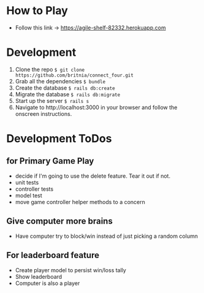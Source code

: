# How to Play
* Follow this link -> https://agile-shelf-82332.herokuapp.com

# Development
1. Clone the repo `$ git clone https://github.com/britnia/connect_four.git`
2. Grab all the dependencies `$ bundle`
3. Create the database `$ rails db:create`
4. Migrate the database `$ rails db:migrate`
5. Start up the server `$ rails s`
6. Navigate to http://localhost:3000 in your browser and follow the onscreen instructions.

# Development ToDos
## for Primary Game Play
* decide if I'm going to use the delete feature. Tear it out if not.
* unit tests
* controller tests
* model test
* move game controller helper methods to a concern

## Give computer more brains
* Have computer try to block/win instead of just picking a random column

## For leaderboard feature
* Create player model to persist win/loss tally
* Show leaderboard
* Computer is also a player
